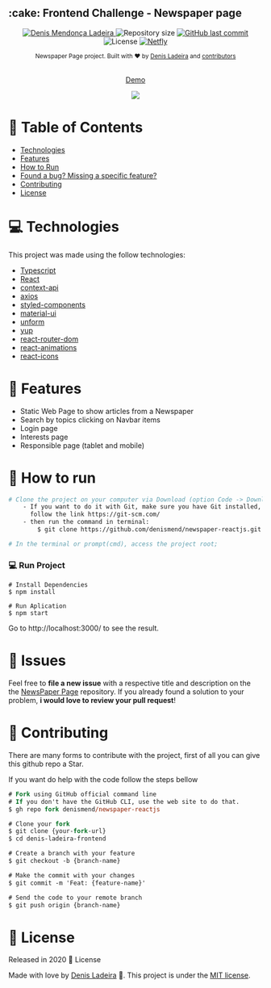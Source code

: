 <h2>:cake: Frontend Challenge - Newspaper page</h2>

<p align="center">
   <a href="https://linkedin.com/in/denis-ladeira-814365115/">
      <img alt="Denis Mendonça Ladeira" src="https://img.shields.io/badge/-DenisLadeira-blue?style=flat&logo=Linkedin&logoColor=white" />
   </a>
  <img alt="Repository size" src="https://img.shields.io/github/repo-size/denismend/newspaper-reactjs?color=black">

  <a href="https://github.com/denismend/newspaper-reactjs/commits/dev_v1">
    <img alt="GitHub last commit" src="https://img.shields.io/github/last-commit/denismend/newspaper-reactjs?color=blue">
  </a>

  <img alt="License" src="https://img.shields.io/badge/license-MIT-blue">

  <a href="https://https://app.netlify.com/sites/cheesecake-denisladeira/deploys">
      <img alt="Netfly" src="https://img.shields.io/badge/netfly-Success-blue?style=flat&logo=netlify&logoColor=white" />
   </a>
</p>

<div align="center">
  <sub>Newspaper Page project. Built with ❤︎ by
    <a href="https://github.com/denismend">Denis Ladeira</a> and
    <a href="https://github.com/denismend/newspaper-reactjs/graphs/contributors">
      contributors
    </a>
  </sub>
</div>

<p align="center"
  <br /><br />
  <span>
    <a href="https://cheesecake-denisladeira.netlify.app/">Demo</a>
  </span>
</p>

<p align="center">
  <img src=".github/sample.gif">
</p>

# :pushpin: Table of Contents

* [Technologies](#computer-technologies)
* [Features](#rocket-features)
* [How to Run](#construction_worker-how-to-run)
* [Found a bug? Missing a specific feature?](#bug-issues)
* [Contributing](#tada-contributing)
* [License](#closed_book-license)

# :computer: Technologies
This project was made using the follow technologies:

* [Typescript](https://www.typescriptlang.org/)
* [React](https://reactjs.org/)
* [context-api](https://reactjs.org/)
* [axios](https://github.com/axios/axios)
* [styled-components](https://styled-components.com/)
* [material-ui](https://material-ui.com/)
* [unform](https://github.com/Rocketseat/unform)
* [yup](https://github.com/jquense/yup)
* [react-router-dom](https://reactrouter.com/web/guides/quick-start)
* [react-animations](https://www.npmjs.com/package/react-animations)
* [react-icons](https://github.com/react-icons/react-icons)

# :rocket: Features

* Static Web Page to show articles from a Newspaper
* Search by topics clicking on Navbar items
* Login page
* Interests page
* Responsible page (tablet and mobile)

# :construction_worker: How to run
```bash
# Clone the project on your computer via Download (option Code -> Download ZIP)
    - If you want to do it with Git, make sure you have Git installed,
      follow the link https://git-scm.com/
    - then run the command in terminal:
        $ git clone https://github.com/denismend/newspaper-reactjs.git

# In the terminal or prompt(cmd), access the project root;
```

### 💻 Run Project
```
# Install Dependencies
$ npm install

# Run Aplication
$ npm start
```
Go to http://localhost:3000/ to see the result.

# :bug: Issues

Feel free to **file a new issue** with a respective title and description on the the [NewsPaper Page](https://github.com/denismend/newspaper-reactjs/issues) repository. If you already found a solution to your problem, **i would love to review your pull request**!

# :tada: Contributing

There are many forms to contribute with the project, first of all you can give this github repo a Star.

If you want do help with the code follow the steps bellow

```ps
# Fork using GitHub official command line
# If you don't have the GitHub CLI, use the web site to do that.
$ gh repo fork denismend/newspaper-reactjs

# Clone your fork
$ git clone {your-fork-url}
$ cd denis-ladeira-frontend

# Create a branch with your feature
$ git checkout -b {branch-name}

# Make the commit with your changes
$ git commit -m 'Feat: {feature-name}'

# Send the code to your remote branch
$ git push origin {branch-name}
```

# :closed_book: License

Released in 2020 :closed_book: License

Made with love by [Denis Ladeira](https://github.com/denismend) 🚀.
This project is under the [MIT license](./LICENSE).
